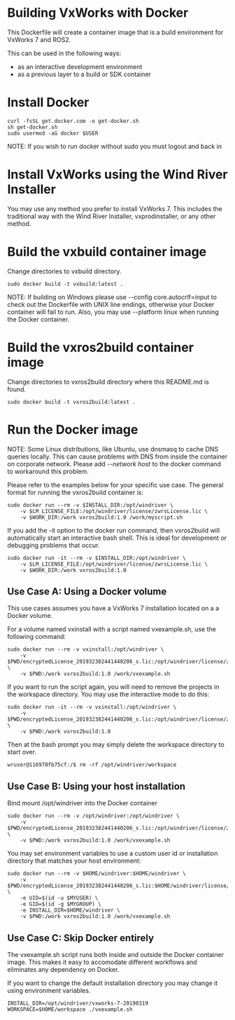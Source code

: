 Building VxWorks with Docker
==============================

This Dockerfile will create a container image that is a build environment for VxWorks 7 and ROS2. 

This can be used in the following ways:
- as an interactive development environment
- as a previous layer to a build or SDK container

# Install Docker

```
curl -fsSL get.docker.com -o get-docker.sh
sh get-docker.sh
sudo usermod -aG docker $USER
```

NOTE: If you wish to run docker without sudo you must logout and back in

# Install VxWorks using the Wind River Installer

You may use any method you prefer to install VxWorks 7.  This includes the traditional way
with the Wind River Installer, vxprodinstaller, or any other method.


# Build the vxbuild container image

Change directories to vxbuild directory.

```
sudo docker build -t vxbuild:latest .
```

NOTE: If building on Windows please use --config core.autocrlf=input to
check out the Dockerfile with UNIX line endings, otherwise your Docker
container will fail to run.  Also, you may use --platform linux when
running the Docker container.

# Build the vxros2build container image

Change directories to vxros2build directory where this README.md is found.

```
sudo docker build -t vxros2build:latest .
```

# Run the Docker image

NOTE: Some Linux distributions, like Ubuntu, use dnsmasq to cache DNS queries
locally.  This can cause problems with DNS from inside the container on corporate
network. Please add *--network host* to the docker command to workaround this problem.

Please refer to the examples below for your specific use case.  The general format for running
the vxros2build container is:
```
sudo docker run --rm -v $INSTALL_DIR:/opt/windriver \
    -v $LM_LICENSE_FILE:/opt/windriver/license/zwrsLicense.lic \
    -v $WORK_DIR:/work vxros2build:1.0 /work/myscript.sh
```

If you add the -it option to the docker run command, then vxros2build will automatically start an
interactive bash shell.  This is ideal for development or debugging problems that occur.
```
sudo docker run -it --rm -v $INSTALL_DIR:/opt/windriver \
    -v $LM_LICENSE_FILE:/opt/windriver/license/zwrsLicense.lic \
    -v $WORK_DIR:/work vxros2build:1.0
```

## Use Case A: Using a Docker volume

This use cases assumes you have a VxWorks 7 installation located on a a Docker volume.

For a volume named vxinstall with a script named vxexample.sh, use the following command:
```
sudo docker run --rm -v vxinstall:/opt/windriver \
    -v $PWD/encryptedLicense_201932382441440206_s.lic:/opt/windriver/license/zwrsLicense.lic \
    -v $PWD:/work vxros2build:1.0 /work/vxexample.sh
```

If you want to run the script again, you will need to remove the projects in the workspace
directory.  You may use the interactive mode to do this:

```
sudo docker run -it --rm -v vxinstall:/opt/windriver \
    -v $PWD/encryptedLicense_201932382441440206_s.lic:/opt/windriver/license/zwrsLicense.lic \
    -v $PWD:/work vxros2build:1.0
```

Then at the bash prompt you may simply delete the workspace directory to start over.

```
wruser@116970fb75cf:/$ rm -rf /opt/windriver/workspace
```

## Use Case B: Using your host installation

Bind mount /opt/windriver into the Docker container

```
sudo docker run --rm -v /opt/windriver:/opt/windriver \
    -v $PWD/encryptedLicense_201932382441440206_s.lic:/opt/windriver/license/zwrsLicense.lic \
    -v $PWD:/work vxros2build:1.0 /work/vxexample.sh
```

You may set environment variables to use a custom user id or installation directory that matches
your host environment:

```
sudo docker run --rm -v $HOME/windriver:$HOME/windriver \
    -v $PWD/encryptedLicense_201932382441440206_s.lic:$HOME/windriver/license/zwrsLicense.lic \
    -e UID=$(id -u $MYUSER) \
    -e GID=$(id -g $MYGROUP) \
    -e INSTALL_DIR=$HOME/windriver \
    -v $PWD:/work vxros2build:1.0 /work/vxexample.sh
```

## Use Case C: Skip Docker entirely

The vxexample.sh script runs both inside and outside the Docker container image.
This makes it easy to accomodate different workflows and eliminates any dependency on
Docker.

If you want to change the default installation directory you may change it using
environment variables.

```
INSTALL_DIR=/opt/windriver/vxworks-7-20190319 WORKSPACE=$HOME/workspace ./vxexample.sh
```
